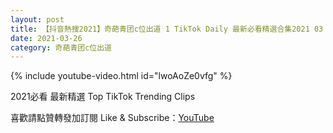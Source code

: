 ```yaml
---
layout: post
title: 【抖音熱搜2021】奇葩青团c位出道 1 TikTok Daily 最新必看精選合集2021 03 26
date: 2021-03-26
category: 奇葩青团c位出道
---
```


{% include youtube-video.html id="lwoAoZe0vfg" %}

2021必看 最新精選 Top TikTok Trending Clips

喜歡請點贊轉發加訂閱 Like & Subscribe：[YouTube](https://www.youtube.com/channel/UCAoR7VcanIPd04uEq_GIylA/videos)

